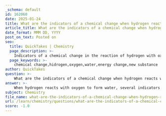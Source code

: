 ```yaml
---
_schema: default
id: 162060
date: 2025-01-24
title: What are the indicators of a chemical change when hydrogen reacts with oxygen to form water?
article_title: What are the indicators of a chemical change when hydrogen reacts with oxygen to form water?
date_format: MMM DD, YYYY
post_on_text: Posted on
seo:
  title: QuickTakes | Chemistry
  page_description: >-
    Indicators of a chemical change in the reaction of hydrogen with oxygen to form water include formation of a new substance, energy release, production of gas, and irreversibility.
  page_keywords: >-
    chemical change,hidrogen,oxygen,water,energy change,new substance
author: QuickTakes
question: >-
    What are the indicators of a chemical change when hydrogen reacts with oxygen to form water?
answer: >-
    When hydrogen reacts with oxygen to form water, several indicators can signal that a chemical change has occurred. Here are the key indicators:\n\n1. **Formation of a New Substance**: The reaction between hydrogen (H₂) and oxygen (O₂) produces water (H₂O), which is a substance with different properties than the reactants. For instance, while hydrogen and oxygen are both gases at room temperature, water is a liquid. This change in the state and properties of the substances involved is a strong indicator of a chemical change.\n\n2. **Energy Change**: The reaction is exothermic, meaning it releases energy in the form of heat. This release of energy can be felt as a temperature increase in the surroundings, which is another indicator of a chemical change.\n\n3. **Production of Gas**: Although the reaction primarily produces water, if the reaction occurs rapidly (such as in combustion), it may produce steam (water vapor) as a gas. The formation of gas bubbles during the reaction can also indicate a chemical change.\n\n4. **Irreversibility**: While the reaction can theoretically be reversed through electrolysis, the practical aspect of the reaction is that once hydrogen and oxygen have reacted to form water, it is not straightforward to revert to the original gases without additional energy input. This irreversibility is often cited as a hallmark of chemical changes.\n\nIn summary, the indicators of a chemical change when hydrogen reacts with oxygen to form water include the formation of a new substance (water), a change in energy (heat release), and the potential production of gas (steam). These factors collectively confirm that a chemical reaction has taken place.
subject: Chemistry
file_name: what-are-the-indicators-of-a-chemical-change-when-hydrogen-reacts-with-oxygen-to-form-water.md
url: /learn/chemistry/questions/what-are-the-indicators-of-a-chemical-change-when-hydrogen-reacts-with-oxygen-to-form-water
score: -1.0
---
```


&nbsp;